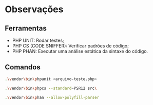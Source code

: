 # Observações

## Ferramentas
- PHP UNIT: Rodar testes;
- PHP CS (CODE SNIFFER): Verificar padrões de código;
- PHP PHAN: Executar uma análise estática da sintaxe do código.

## Comandos
```sh
.\vendor\bin\phpunit <arquivo-teste.php>
```
```sh
.\vendor\bin\phpcs --standard=PSR12 src\
```
```sh
.\vendor\bin\phan --allow-polyfill-parser
```
